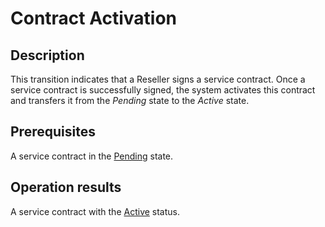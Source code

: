 # Contract Activation
## Description
This transition indicates that a Reseller signs a service contract. Once a service contract is successfully signed, the system activates this contract and transfers it from the *Pending* state to the *Active* state. 
## Prerequisites
A service contract in the [Pending](s-a-pending.html) state.
## Operation results
A service contract with the [Active](s-b-active.html) status.
